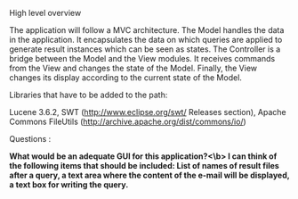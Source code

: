 High level overview

The application will follow a MVC architecture.  The Model handles the data in the application.  It encapsulates the
data on which queries are applied to generate result instances which can be seen as states.  The 
Controller is a bridge between the Model and the View modules.  It receives commands from the View and changes 
the state of the Model.  Finally, the View changes its display according to the current state of the Model. 

Libraries that have to be added to the path:  

Lucene 3.6.2, SWT (http://www.eclipse.org/swt/  Releases section), Apache Commons FileUtils (http://archive.apache.org/dist/commons/io/)

Questions : 

<b>What would be an adequate GUI for this application?<\b> 
I can think of the following items that should be included: List of names of result
files after a query, a text area where the content of the e-mail will be displayed, a text box for writing the query.  
